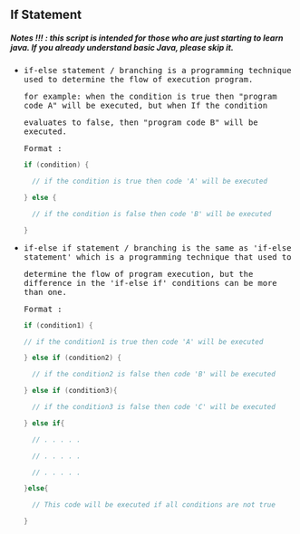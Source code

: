 ## If Statement
##### Notes !!! : this script is intended for those who are just starting to learn java. If you already understand basic Java, please skip it.

- <samp>if-else statement / branching is a programming technique used to determine the flow of execution program.</samp> 
 
  <samp>for example: when the condition is true then "program code A"  will be executed, but when If the condition</samp>
  
  <samp>evaluates to false, then "program code B" will be executed.</samp>

  <samp>Format :</samp> 
  
  ```java
  if (condition) {

    // if the condition is true then code 'A' will be executed

  } else {

    // if the condition is false then code 'B' will be executed

  }
  ```
- <samp>if-else if statement / branching is the same as 'if-else statement' which is a programming technique that used to </samp>  

  <samp>determine the flow of program execution, but the difference in the 'if-else if' conditions can be more than one.</samp>
  
  <samp>Format :</samp>
  
  ```java
  if (condition1) {

  // if the condition1 is true then code 'A' will be executed

  } else if (condition2) {

    // if the condition2 is false then code 'B' will be executed

  } else if (condition3){

    // if the condition3 is false then code 'C' will be executed

  } else if{

    // . . . . .

    // . . . . .

    // . . . . .

  }else{

    // This code will be executed if all conditions are not true

  }
  ```
